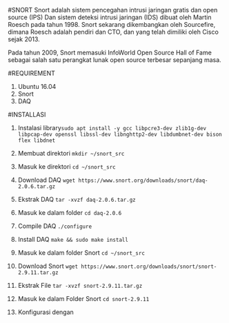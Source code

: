 #SNORT
Snort adalah sistem pencegahan intrusi jaringan gratis dan open source (IPS) Dan sistem deteksi intrusi jaringan (IDS)  dibuat oleh Martin Roesch pada tahun 1998.  Snort sekarang dikembangkan oleh Sourcefire, dimana Roesch adalah pendiri dan CTO, dan yang telah dimiliki oleh Cisco sejak 2013.

Pada tahun 2009, Snort memasuki InfoWorld Open Source Hall of Fame sebagai salah satu perangkat lunak open source terbesar sepanjang masa.

#REQUIREMENT
1. Ubuntu 16.04
2. Snort
3. DAQ

#INSTALLASI
1. Instalasi library`sudo apt install -y gcc libpcre3-dev zlib1g-dev libpcap-dev openssl libssl-dev libnghttp2-dev libdumbnet-dev bison flex libdnet`

2. Membuat direktori `mkdir ~/snort_src`

3. Masuk ke direktori `cd ~/snort_src`

4. Download DAQ `wget https://www.snort.org/downloads/snort/daq-2.0.6.tar.gz`

5. Ekstrak DAQ `tar -xvzf daq-2.0.6.tar.gz`

6. Masuk ke dalam folder `cd daq-2.0.6`

7. Compile DAQ `./configure`

8. Install DAQ `make && sudo make install`

9. Masuk ke dalam folder Snort `cd ~/snort_src`

10. Download Snort `wget https://www.snort.org/downloads/snort/snort-2.9.11.tar.gz`

11. Ekstrak File `tar -xvzf snort-2.9.11.tar.gz`

12. Masuk ke dalam Folder Snort `cd snort-2.9.11`

13. Konfigurasi dengan 
 